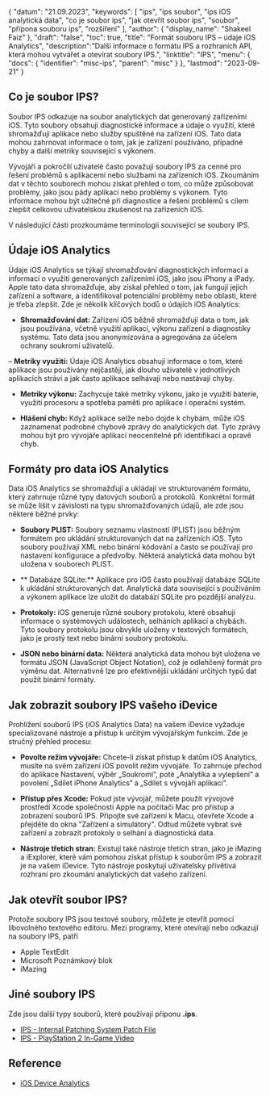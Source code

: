 {
"datum": "21.09.2023",
  "keywords": [
"ips",
"ips soubor",
"ips iOS analytická data",
"co je soubor ips",
"jak otevřít soubor ips",
"soubor",
"přípona souboru ips",
"rozšíření"
],
  "author": {
"display_name": "Shakeel Faiz"
},
"draft": "false",
"toc": true,
"title": "Formát souboru IPS – údaje iOS Analytics",
  "description":"Další informace o formátu IPS a rozhraních API, která mohou vytvářet a otevírat soubory IPS.",
  "linktitle": "IPS",
  "menu": {
    "docs": {
      "identifier": "misc-ips",
      "parent": "misc"
}
},
"lastmod": "2023-09-21"
}

## Co je soubor IPS?

Soubor IPS odkazuje na soubor analytických dat generovaný zařízeními iOS. Tyto soubory obsahují diagnostické informace a údaje o využití, které shromažďují aplikace nebo služby spuštěné na zařízení iOS. Tato data mohou zahrnovat informace o tom, jak je zařízení používáno, případné chyby a další metriky související s výkonem.

Vývojáři a pokročilí uživatelé často považují soubory IPS za cenné pro řešení problémů s aplikacemi nebo službami na zařízeních iOS. Zkoumáním dat v těchto souborech mohou získat přehled o tom, co může způsobovat problémy, jako jsou pády aplikací nebo problémy s výkonem. Tyto informace mohou být užitečné při diagnostice a řešení problémů s cílem zlepšit celkovou uživatelskou zkušenost na zařízeních iOS.

V následující části prozkoumáme terminologii související se soubory IPS.

## Údaje iOS Analytics

Údaje iOS Analytics se týkají shromažďování diagnostických informací a informací o využití generovaných zařízeními iOS, jako jsou iPhony a iPady. Apple tato data shromažďuje, aby získal přehled o tom, jak fungují jejich zařízení a software, a identifikoval potenciální problémy nebo oblasti, které je třeba zlepšit. Zde je několik klíčových bodů o údajích iOS Analytics:

- **Shromažďování dat:** Zařízení iOS běžně shromažďují data o tom, jak jsou používána, včetně využití aplikací, výkonu zařízení a diagnostiky systému. Tato data jsou anonymizována a agregována za účelem ochrany soukromí uživatelů.

– **Metriky využití:** Údaje iOS Analytics obsahují informace o tom, které aplikace jsou používány nejčastěji, jak dlouho uživatelé v jednotlivých aplikacích stráví a jak často aplikace selhávají nebo nastávají chyby.

- **Metriky výkonu:** Zachycuje také metriky výkonu, jako je využití baterie, využití procesoru a spotřeba paměti pro aplikace i operační systém.

- **Hlášení chyb:** Když aplikace selže nebo dojde k chybám, může iOS zaznamenat podrobné chybové zprávy do analytických dat. Tyto zprávy mohou být pro vývojáře aplikací neocenitelné při identifikaci a opravě chyb.

## Formáty pro data iOS Analytics

Data iOS Analytics se shromažďují a ukládají ve strukturovaném formátu, který zahrnuje různé typy datových souborů a protokolů. Konkrétní formát se může lišit v závislosti na typu shromažďovaných údajů, ale zde jsou některé běžné prvky:

- **Soubory PLIST:** Soubory seznamu vlastností (PLIST) jsou běžným formátem pro ukládání strukturovaných dat na zařízeních iOS. Tyto soubory používají XML nebo binární kódování a často se používají pro nastavení konfigurace a předvolby. Některá analytická data mohou být uložena v souborech PLIST.

- ** Databáze SQLite:** Aplikace pro iOS často používají databáze SQLite k ukládání strukturovaných dat. Analytická data související s používáním a výkonem aplikace lze uložit do databází SQLite pro pozdější analýzu.

- **Protokoly:** iOS generuje různé soubory protokolu, které obsahují informace o systémových událostech, selháních aplikací a chybách. Tyto soubory protokolu jsou obvykle uloženy v textových formátech, jako je prostý text nebo binární soubory protokolu.

- **JSON nebo binární data:** Některá analytická data mohou být uložena ve formátu JSON (JavaScript Object Notation), což je odlehčený formát pro výměnu dat. Alternativně lze pro efektivnější ukládání určitých typů dat použít binární formáty.

## Jak zobrazit soubory IPS vašeho iDevice

Prohlížení souborů IPS (iOS Analytics Data) na vašem iDevice vyžaduje specializované nástroje a přístup k určitým vývojářským funkcím. Zde je stručný přehled procesu:

- **Povolte režim vývojáře:** Chcete-li získat přístup k datům iOS Analytics, musíte na svém zařízení iOS povolit režim vývojáře. To zahrnuje přechod do aplikace Nastavení, výběr „Soukromí“, poté „Analytika a vylepšení“ a povolení „Sdílet iPhone Analytics“ a „Sdílet s vývojáři aplikací“.

- **Přístup přes Xcode:** Pokud jste vývojář, můžete použít vývojové prostředí Xcode společnosti Apple na počítači Mac pro přístup a zobrazení souborů IPS. Připojte své zařízení k Macu, otevřete Xcode a přejděte do okna "Zařízení a simulátory". Odtud můžete vybrat své zařízení a zobrazit protokoly o selhání a diagnostická data.

- **Nástroje třetích stran:** Existují také nástroje třetích stran, jako je iMazing a iExplorer, které vám pomohou získat přístup k souborům IPS a zobrazit je na vašem iDevice. Tyto nástroje poskytují uživatelsky přívětivá rozhraní pro zkoumání analytických dat vašeho zařízení.

## Jak otevřít soubor IPS?

Protože soubory IPS jsou textové soubory, můžete je otevřít pomocí libovolného textového editoru. Mezi programy, které otevírají nebo odkazují na soubory IPS, patří

- Apple TextEdit
- Microsoft Poznámkový blok
- iMazing

## Jiné soubory IPS

Zde jsou další typy souborů, které používají příponu **.ips**.

- [IPS - Internal Patching System Patch File](/cs/game/ips/)
- [IPS - PlayStation 2 In-Game Video](/cs/hra/ips-ps2/)

## Reference
* [iOS Device Analytics](https://www.apple.com/legal/privacy/data/en/device-analytics/)
